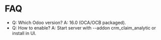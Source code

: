 # FAQ

- Q: Which Odoo version? A: 16.0 (OCA/OCB packaged).
- Q: How to enable? A: Start server with --addon crm_claim_analytic or install in UI.
